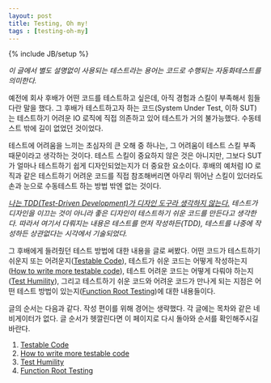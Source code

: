 ```yaml
---
layout: post
title: Testing, Oh my!
tags : [testing-oh-my]
---
```

{% include JB/setup %}

_이 글에서 별도 설명없이 사용되는 테스트라는 용어는 코드로 수행되는 자동화테스트를 의미한다._

예전에 회사 후배가 어떤 코드를 테스트하고 싶은데, 아직 경험과 스킬이 부족해서 힘들다란 말을 했다. 그 후배가 테스트하고자 하는 코드(System Under Test, 이하 SUT)는 테스트하기 어려운 IO 로직에 직접 의존하고 있어 테스트가 거의 불가능했다. 수동테스트 밖에 길이 없었던 것이었다. 

테스트에 어려움을 느끼는 초심자의 큰 오해 중 하나는, 그 어려움이 테스트 스킬 부족 때문이라고 생각하는 것이다. 테스트 스킬이 중요하지 않은 것은 아니지만, 그보다 SUT가 얼마나 테스트하기 쉽게 디자인되었는지가 더 중요한 요소이다. 후배의 예처럼 IO 로직과 같은 테스트하기 어려운 코드를 직접 참조해버리면 아무리 뛰어난 스킬이 있더라도 손과 눈으로 수동테스트 하는 방법 밖엔 없는 것이다.

_[나는 TDD(Test-Driven Development)가 디자인 도구라 생각하지 않는다.](https://www.facebook.com/jinwook.chung.167/posts/1890555361179897) 테스트가 디자인을 이끄는 것이 아니라 좋은 디자인이 테스트하기 쉬운 코드를 만든다고 생각한다. 따라서 여기서 다뤄지는 내용은 테스트를 먼저 작성하든(TDD), 테스트를 나중에 작성하든 상관없다는 시각에서 기술되었다._

그 후배에게 들려줬던 테스트 방법에 대한 내용을 글로 써봤다. 어떤 코드가 테스트하기 쉬운지 또는 어려운지([Testable Code](/testable-code)), 테스트가 쉬운 코드는 어떻게 작성하는지([How to write more testable code](/how-to-write-more-testable-code)), 테스트 어려운 코드는 어떻게 다뤄야 하는지([Test Humility](/test-humility)), 그리고 테스트하기 쉬운 코드와 어려운 코드가 만나게 되는 지점은 어떤 테스트 방법이 있는지([Function Root Testing](/function-root-testing))에 대한 내용들이다.

<!-- break -->

글의 순서는 다음과 같다. 작성 편이를 위해 경어는 생략했다. 각 글에는 목차와 같은 네비게이터가 없다. 글 순서가 헷깔린다면 이 페이지로 다시 돌아와 순서를 확인해주시길 바란다.

1. [Testable Code](/testable-code)
2. [How to write more testable code](/how-to-write-more-testable-code)
3. [Test Humility](/test-humility)
4. [Function Root Testing](/function-root-testing)